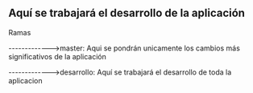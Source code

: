## Aquí se trabajará el desarrollo de la aplicación

Ramas

------------->master: Aqui se pondrán unicamente los cambios más significativos de la aplicación

------------->desarrollo: Aquí se trabajará el desarrollo de toda la aplicacion
